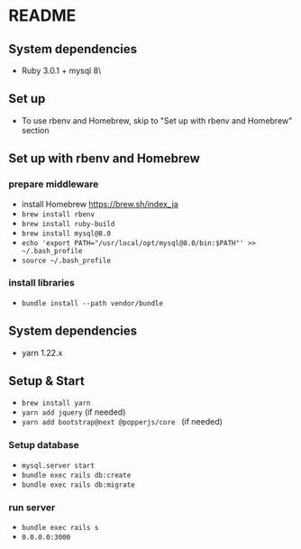 # README

## System dependencies
 * Ruby 3.0.1 + mysql 8\

## Set up
 * To use rbenv and Homebrew, skip to "Set up with rbenv and Homebrew" section

## Set up with rbenv and Homebrew
### prepare middleware
 * install Homebrew https://brew.sh/index_ja
 * `brew install rbenv`
 * `brew install ruby-build`
 * `brew install mysql@8.0`
 * `echo 'export PATH="/usr/local/opt/mysql@8.0/bin:$PATH"' >> ~/.bash_profile`
 * `source ~/.bash_profile`

### install libraries
 * `bundle install --path vendor/bundle`

## System dependencies
 * yarn 1.22.x

## Setup & Start
 * `brew install yarn`
 * `yarn add jquery` (if needed)
 * `yarn add bootstrap@next @popperjs/core ` (if needed)
### Setup database
 * `mysql.server start`
 * `bundle exec rails db:create`
 * `bundle exec rails db:migrate`

### run server
 * `bundle exec rails s`
 * `0.0.0.0:3000`
